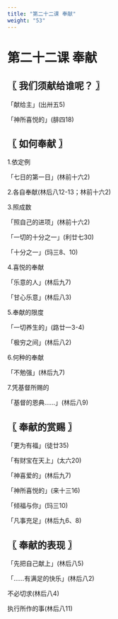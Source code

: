 ```yaml
---
title: "第二十二课 奉献"
weight: "53"
---
```


# 第二十二课 奉献


## 〖 我们须献给谁呢？ 〗

「献给主」(出卅五5)

「神所喜悦的」(腓四18)

## 〖 如何奉献 〗

1.依定例

「七日的第一日」(林前十六2)

2.各自奉献(林后八12-13；林前十六2)

3.照成数

「照自己的进项」(林前十六2)

「一切的十分之一」(利廿七30)

「十分之一」(玛三8、10)

4.喜悦的奉献

「乐意的人」(林后九7)

「甘心乐意」(林后八3)

5.奉献的限度

「一切养生的」(路廿一3-4)

「极穷之间」(林后八2)

6.何种的奉献

「不勉强」(林后九7)

7.凭基督所赐的

「基督的恩典……」(林后八9)

## 〖 奉献的赏赐 〗

「更为有福」(徒廿35)

「有财宝在天上」(太六20)

「神喜爱的」(林后九7)

「神所喜悦的」(来十三16)

「倾福与你」(玛三10)

「凡事充足」(林后九6、8)

## 〖 奉献的表现 〗

「先把自己献上」(林后八5)

「……有满足的快乐」(林后八2)

不必切求(林后八4)

执行所作的事(林后八11)

